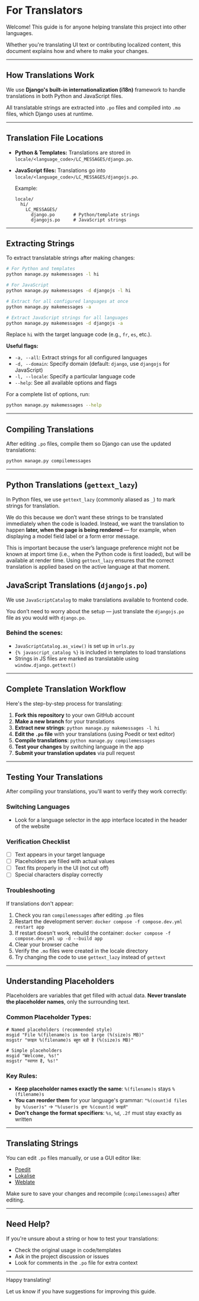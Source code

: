 # For Translators

Welcome! This guide is for anyone helping translate this project into other languages.

Whether you're translating UI text or contributing localized content, this document explains how and where to make your changes.

---

## How Translations Work

We use **Django's built-in internationalization (i18n)** framework to handle translations in both Python and JavaScript files.

All translatable strings are extracted into `.po` files and compiled into `.mo` files, which Django uses at runtime.

---

## Translation File Locations

- **Python & Templates:**
  Translations are stored in `locale/<language_code>/LC_MESSAGES/django.po`.

- **JavaScript files:**
  Translations go into `locale/<language_code>/LC_MESSAGES/djangojs.po`.

  Example:
  ```
  locale/
    hi/
      LC_MESSAGES/
        django.po       # Python/template strings
        djangojs.po     # JavaScript strings
  ```

---

## Extracting Strings

To extract translatable strings after making changes:

```bash
# For Python and templates
python manage.py makemessages -l hi

# For JavaScript
python manage.py makemessages -d djangojs -l hi

# Extract for all configured languages at once
python manage.py makemessages -a

# Extract JavaScript strings for all languages
python manage.py makemessages -d djangojs -a
```

Replace `hi` with the target language code (e.g., `fr`, `es`, etc.).

**Useful flags:**
- `-a, --all`: Extract strings for all configured languages
- `-d, --domain`: Specify domain (default: `django`, use `djangojs` for JavaScript)
- `-l, --locale`: Specify a particular language code
- `--help`: See all available options and flags

For a complete list of options, run:
```bash
python manage.py makemessages --help
```

---

## Compiling Translations

After editing `.po` files, compile them so Django can use the updated translations:

```bash
python manage.py compilemessages
```

---

## Python Translations (`gettext_lazy`)

In Python files, we use `gettext_lazy` (commonly aliased as `_`) to mark strings for translation.

We do this because we don’t want these strings to be translated immediately when the code is loaded. Instead, we want the translation to happen **later, when the page is being rendered** — for example, when displaying a model field label or a form error message.

This is important because the user’s language preference might not be known at import time (i.e., when the Python code is first loaded), but will be available at render time. Using `gettext_lazy` ensures that the correct translation is applied based on the active language at that moment.

## JavaScript Translations (`djangojs.po`)

We use `JavaScriptCatalog` to make translations available to frontend code.

You don’t need to worry about the setup — just translate the `djangojs.po` file as you would with `django.po`.

### Behind the scenes:
- `JavaScriptCatalog.as_view()` is set up in `urls.py`
- `{% javascript_catalog %}` is included in templates to load translations
- Strings in JS files are marked as translatable using `window.django.gettext()`

---

## Complete Translation Workflow

Here's the step-by-step process for translating:

1. **Fork this repository** to your own GitHub account
2. **Make a new branch** for your translations
3. **Extract new strings**: `python manage.py makemessages -l hi`
4. **Edit the `.po` file** with your translations (using Poedit or text editor)
5. **Compile translations**: `python manage.py compilemessages`
6. **Test your changes** by switching language in the app
7. **Submit your translation updates** via pull request

---

## Testing Your Translations

After compiling your translations, you'll want to verify they work correctly:

### Switching Languages
- Look for a language selector in the app interface located in the header of the website

### Verification Checklist
- [ ] Text appears in your target language
- [ ] Placeholders are filled with actual values
- [ ] Text fits properly in the UI (not cut off)
- [ ] Special characters display correctly

### Troubleshooting
If translations don't appear:
1. Check you ran `compilemessages` after editing `.po` files
2. Restart the development server: `docker compose -f compose.dev.yml restart app`
3. If restart doesn't work, rebuild the container: `docker compose -f compose.dev.yml up -d --build app`
4. Clear your browser cache
5. Verify the `.mo` files were created in the locale directory
6. Try changing the code to use `gettext_lazy` instead of `gettext`

---

## Understanding Placeholders

Placeholders are variables that get filled with actual data. **Never translate the placeholder names**, only the surrounding text.

### Common Placeholder Types:

```po
# Named placeholders (recommended style)
msgid "File %(filename)s is too large (%(size)s MB)"
msgstr "फ़ाइल %(filename)s बहुत बड़ी है (%(size)s MB)"

# Simple placeholders
msgid "Welcome, %s!"
msgstr "स्वागत है, %s!"
```

### Key Rules:
- **Keep placeholder names exactly the same**: `%(filename)s` stays `%(filename)s`
- **You can reorder them** for your language's grammar: `"%(count)d files by %(user)s"` → `"%(user)s द्वारा %(count)d फ़ाइलें"`
- **Don't change the format specifiers**: `%s`, `%d`, `.2f` must stay exactly as written

---

## Translating Strings

You can edit `.po` files manually, or use a GUI editor like:

- [Poedit](https://poedit.net/)
- [Lokalise](https://lokalise.com/)
- [Weblate](https://weblate.org/)

Make sure to save your changes and recompile (`compilemessages`) after editing.

---

## Need Help?

If you're unsure about a string or how to test your translations:

- Check the original usage in code/templates
- Ask in the project discussion or issues
- Look for comments in the `.po` file for extra context

---

Happy translating!

Let us know if you have suggestions for improving this guide.
